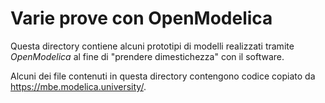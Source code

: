 # Varie prove con OpenModelica

Questa directory contiene alcuni prototipi di modelli realizzati tramite *OpenModelica* al fine di "prendere dimestichezza" con il software.

Alcuni dei file contenuti in questa directory contengono codice copiato da https://mbe.modelica.university/.
